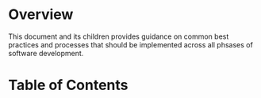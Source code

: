 # Overview
This document and its children provides guidance on common best practices and processes that should be implemented across all phsases of software development.

# Table of Contents
